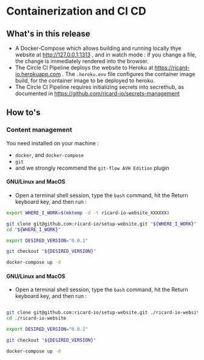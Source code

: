 # Containerization and CI CD

## What's in this release

* A Docker-Compose which allows building and running locally thye website at http://127.0.0.1:1313 , and in watch mode : if you change a file, the change is immediately rendered into the browser.
* The Circle CI Pipeline deploys the website to Heroku at https://ricard-io.herokuapp.com . The `.heroku.env` file configures the container image build, for the container image to be deployed to heroku.
* The Circle CI Pipeline requires initializing secrets into secrethub, as documented in https://github.com/ricard-io/secrets-management

## How to's

### Content management


You need installed on your machine :
* `docker`, and `docker-compose`
* `git`
* and we strongly recommend the `git-flow AVH Edition` plugin


#### GNU/Linux and MacOS

* Open a terminal shell session, type the `bash` command, hit the Return keyboard key, and then run :

```bash
export WHERE_I_WORK=$(mktemp -d -t ricard-io-website_XXXXXX)

git clone git@github.com:ricard-io/setup-website.git "${WHERE_I_WORK}"
cd "${WHERE_I_WORK}"

export DESIRED_VERSION="0.0.1"

git checkout "${DESIRED_VERSION}"

docker-compose up -d
```

#### GNU/Linux and MacOS

* Open a terminal shell session, type the `bash` command, hit the Return keyboard key, and then run :

```bash

git clone git@github.com:ricard-io/setup-website.git ./ricard-io-website
cd ./ricard-io-website

export DESIRED_VERSION="0.0.1"

git checkout "${DESIRED_VERSION}"

docker-compose up -d
```
